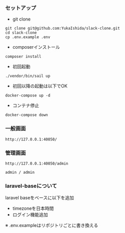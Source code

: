 ### セットアップ

- git clone
```
git clone git@github.com:YukaIshida/slack-clone.git
cd slack-clone
cp .env.example .env
```

- composerインストール
```
composer install
```

- 初回起動
```
./vendor/bin/sail up
```

- 初回以降の起動は以下でOK
```
docker-compose up -d
```

- コンテナ停止
```
docker-compose down
```

### 一般画面

```
http://127.0.0.1:40050/
```

### 管理画面

```
http://127.0.0.1:40050/admin

admin / admin
```

### laravel-baseについて

laravel baseをベースに以下を追加
- timezoneを日本時間
- ログイン機能追加

※ .env.exampleはリポジトリごとに書き換える